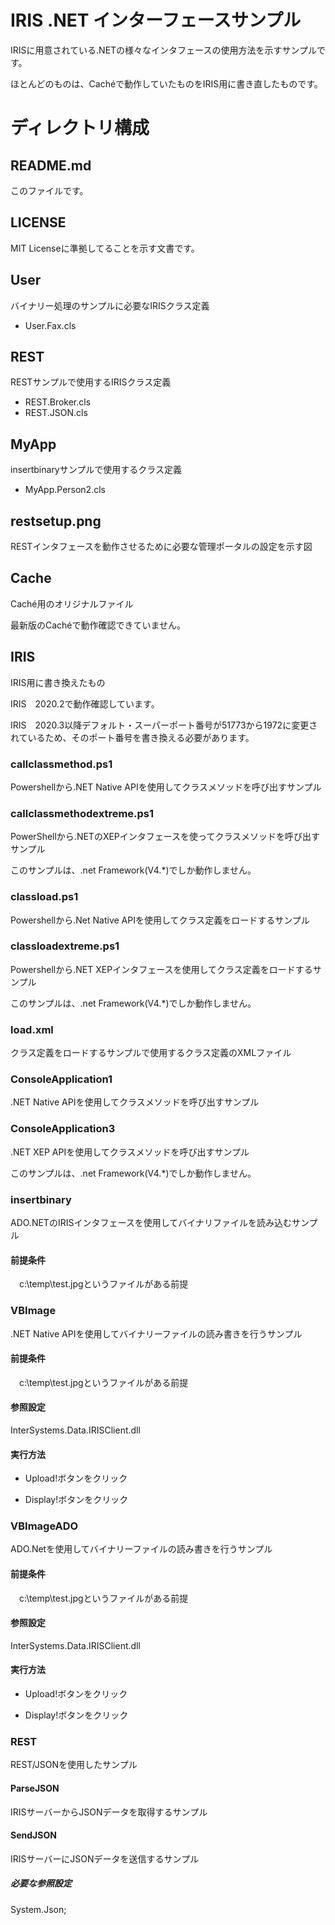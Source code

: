 # IRIS .NET インターフェースサンプル

IRISに用意されている.NETの様々なインタフェースの使用方法を示すサンプルです。

ほとんどのものは、Cachéで動作していたものをIRIS用に書き直したものです。

# ディレクトリ構成

## README.md

このファイルです。

## LICENSE

MIT Licenseに準拠してることを示す文書です。

## User

バイナリー処理のサンプルに必要なIRISクラス定義

- User.Fax.cls

## REST

RESTサンプルで使用するIRISクラス定義

- REST.Broker.cls
- REST.JSON.cls

## MyApp

insertbinaryサンプルで使用するクラス定義

- MyApp.Person2.cls

## restsetup.png

RESTインタフェースを動作させるために必要な管理ポータルの設定を示す図

## Cache

Caché用のオリジナルファイル

最新版のCachéで動作確認できていません。

## IRIS

IRIS用に書き換えたもの

IRIS　2020.2で動作確認しています。

IRIS　2020.3以降デフォルト・スーパーポート番号が51773から1972に変更されているため、そのポート番号を書き換える必要があります。

### callclassmethod.ps1

Powershellから.NET Native APIを使用してクラスメソッドを呼び出すサンプル

### callclassmethodextreme.ps1

PowerShellから.NETのXEPインタフェースを使ってクラスメソッドを呼び出すサンプル

このサンプルは、.net Framework(V4.*)でしか動作しません。

### classload.ps1

Powershellから.Net Native APIを使用してクラス定義をロードするサンプル

### classloadextreme.ps1

Powershellから.NET XEPインタフェースを使用してクラス定義をロードするサンプル

このサンプルは、.net Framework(V4.*)でしか動作しません。

### load.xml

クラス定義をロードするサンプルで使用するクラス定義のXMLファイル

### ConsoleApplication1

.NET Native APIを使用してクラスメソッドを呼び出すサンプル

### ConsoleApplication3

.NET XEP APIを使用してクラスメソッドを呼び出すサンプル

このサンプルは、.net Framework(V4.*)でしか動作しません。

### insertbinary

ADO.NETのIRISインタフェースを使用してバイナリファイルを読み込むサンプル

#### 前提条件

　c:\temp\test.jpgというファイルがある前提

### VBImage

.NET Native APIを使用してバイナリーファイルの読み書きを行うサンプル

#### 前提条件

　c:\temp\test.jpgというファイルがある前提

#### 参照設定

InterSystems.Data.IRISClient.dll

#### 実行方法

- Upload!ボタンをクリック

- Display!ボタンをクリック

### VBImageADO

ADO.Netを使用してバイナリーファイルの読み書きを行うサンプル

#### 前提条件

　c:\temp\test.jpgというファイルがある前提

#### 参照設定

InterSystems.Data.IRISClient.dll

#### 実行方法

- Upload!ボタンをクリック

- Display!ボタンをクリック

### REST

REST/JSONを使用したサンプル

#### ParseJSON

IRISサーバーからJSONデータを取得するサンプル

#### SendJSON

IRISサーバーにJSONデータを送信するサンプル

##### 必要な参照設定

System.Json;




